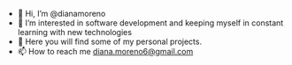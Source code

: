 - 👋 Hi, I’m @dianamoreno
- 👀 I’m interested in software development and keeping myself in constant learning with new technologies
- 🌱 Here you will find some of my personal projects.
- 📫 How to reach me diana.moreno6@gmail.com

<!---
dianamoreno/dianamoreno is a ✨ special ✨ repository because its `README.md` (this file) appears on your GitHub profile.
You can click the Preview link to take a look at your changes.
--->
